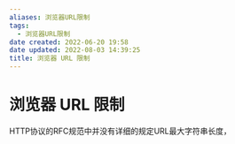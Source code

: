 ```yaml
---
aliases: 浏览器URL限制
tags:
  - 浏览器URL限制
date created: 2022-06-20 19:58
date updated: 2022-08-03 14:39:25
title: 浏览器 URL 限制
---
```


# 浏览器 URL 限制
HTTP协议的RFC规范中并没有详细的规定URL最大字符串长度，